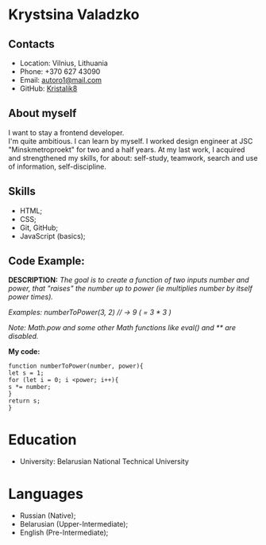 
# Krystsina Valadzko

## Contacts
* Location: Vilnius, Lithuania
* Phone: +370 627 43090
* Email: autoro1@mail.com
* GitHub: [Kristalik8](https://github.com/Kristalik8)

## About myself
I want to stay a frontend developer.  
I'm quite ambitious. I can learn by myself. 
I worked design engineer at JSC "Minskmetroproekt" for two and a half years.
At my last work, I acquired and strengthened my skills, for about: self-study, teamwork, search and use of information, self-discipline.


## Skills
* HTML;
* CSS;
* Git, GitHub;
* JavaScript (basics);

## Code Example:
**DESCRIPTION:**
_The goal is to create a function of two inputs number and power, that "raises" the number up to power (ie multiplies number by itself power times)._

*Examples: numberToPower(3, 2)  // -> 9 ( = 3 * 3 )*

*Note: Math.pow and some other Math functions like eval() and ** are disabled.*


**My code:**
````
function numberToPower(number, power){
let s = 1;
for (let i = 0; i <power; i++){
s *= number;
}
return s;
}
````

# Education
* University: Belarusian National Technical University

# Languages
* Russian (Native);
* Belarusian (Upper-Intermediate);
* English (Pre-Intermediate);